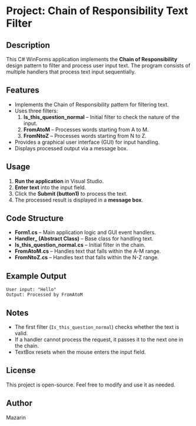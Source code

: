 # Project: Chain of Responsibility Text Filter

## Description
This C# WinForms application implements the **Chain of Responsibility** design pattern to filter and process user input text. The program consists of multiple handlers that process text input sequentially.

## Features
- Implements the Chain of Responsibility pattern for filtering text.
- Uses three filters:
  1. **Is_this_question_normal** – Initial filter to check the nature of the input.
  2. **FromAtoM** – Processes words starting from A to M.
  3. **FromNtoZ** – Processes words starting from N to Z.
- Provides a graphical user interface (GUI) for input handling.
- Displays processed output via a message box.

## Usage
1. **Run the application** in Visual Studio.
2. **Enter text** into the input field.
3. Click the **Submit (button1)** to process the text.
4. The processed result is displayed in a **message box**.

## Code Structure
- **Form1.cs** – Main application logic and GUI event handlers.
- **Handler_ (Abstract Class)** – Base class for handling text.
- **Is_this_question_normal.cs** – Initial filter in the chain.
- **FromAtoM.cs** – Handles text that falls within the A-M range.
- **FromNtoZ.cs** – Handles text that falls within the N-Z range.

## Example Output
```
User input: "Hello"
Output: Processed by FromAtoM
```

## Notes
- The first filter (`Is_this_question_normal`) checks whether the text is valid.
- If a handler cannot process the request, it passes it to the next one in the chain.
- TextBox resets when the mouse enters the input field.

## License
This project is open-source. Feel free to modify and use it as needed.

## Author
Mazarin